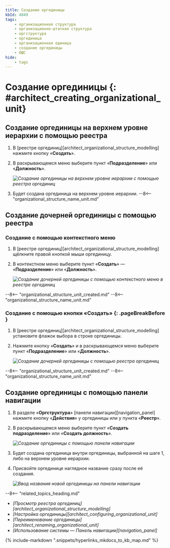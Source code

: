```yaml
---
title: Создание оргединицы
kbId: 4849
tags:
    - организационная структура
    - организационно-штатная структура
    - оргструктура
    - оргединица
    - организационная единица
    - создание оргединицы
    - ОШС
hide:
    - tags
---
```


# Создание оргединицы {: #architect_creating_organizational_unit}

## Создание оргединицы на верхнем уровне иерархии с помощью реестра

1. В [реестре оргединиц][architect_organizational_structure_modelling] нажмите кнопку «**Создать**».
2. В раскрывающемся меню выберите пункт «**Подразделение**» или «**Должность**».

    *![Создание оргединицы на верхнем уровне иерархии с помощью реестра оргединиц](organizational_structure_modeling_create_unit_from_registry.png)*

3. Будет создана оргединица на верхнем уровне иерархии.
--8<-- "organizational_structure_name_unit.md"

## Создание дочерней оргединицы с помощью реестра

### Создание с помощью контекстного меню

1. В [реестре оргединиц][architect_organizational_structure_modelling] щёлкните правой кнопкой мыши оргединицу.
2. В контекстном меню выберите пункт «**Создать**» — «**Подразделение**» или «**Должность**».

    *![Создание дочерней оргединицы с помощью контекстного меню в реестре оргединиц](organizational_structure_modeling_create_unit_from_context_menu.png)*

--8<-- "organizational_structure_unit_created.md"
--8<-- "organizational_structure_name_unit.md"

### Создание с помощью кнопки «Создать» {: .pageBreakBefore }

1. В [реестре оргединиц][architect_organizational_structure_modelling] установите флажок выбора в строке оргединицы.
2. Нажмите кнопку «**Создать**» и в раскрывающемся меню выберите пункт «**Подразделение**» или «**Должность**».

    *![Создание дочерней оргединицы с помощью реестра оргединиц](organizational_structure_modeling_create_subunit_from_registry.png)*

--8<-- "organizational_structure_unit_created.md"
--8<-- "organizational_structure_name_unit.md"

## Создание оргединицы с помощью панели навигации

1. В разделе «**Оргструктура**» [панели навигации][navigation_panel] нажмите кнопку «**Действия**» <i class="fa-light fa-ellipsis-vertical"></i> у оргединицы или у пункта «**Реестр**».
2. В раскрывающемся меню выберите пункт «**Создать подразделение**» или «**Создать должность**».

    *![Создание оргединицы с помощью панели навигации](organizational_structure_modeling_create_unit_from_navigation.png)*

4. Будет создана оргединица внутри оргединицы, выбранной на шаге 1, либо на верхнем уровне иерархии.
5. Присвойте оргединице наглядное название сразу после её создания.

    *![Ввод названия новой оргединицы на панели навигации](organizational_structure_modeling_rename_on_creation.png)*

<div class="relatedTopics" markdown="block">

--8<-- "related_topics_heading.md"

- _[Просмотр реестра оргединиц][architect_organizational_structure_modelling]_
- _[Настройка оргединицы][architect_configuring_organizational_unit]_
- _[Переименование оргединицы][architect_renaming_organizational_unit]_
- _[Использование системы — Панель навигации][navigation_panel]_

</div>

{% include-markdown ".snippets/hyperlinks_mkdocs_to_kb_map.md" %}
